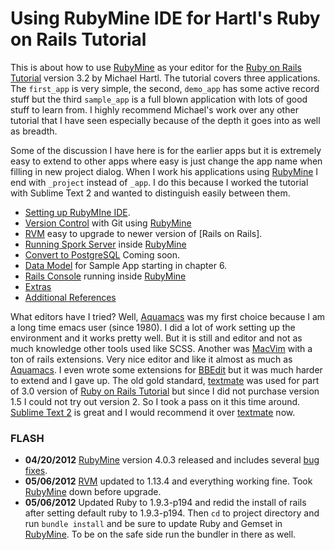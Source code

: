 # Using RubyMine IDE for Hartl's Ruby on Rails Tutorial #

This is about how to use [RubyMine] as your editor for the [Ruby on Rails Tutorial] version 3.2 by Michael Hartl. The tutorial covers three applications.  The `first_app` is very simple, the second, `demo_app` has some active record stuff but the third `sample_app` is a full blown application with lots of good stuff to learn from. I highly recommend Michael's work over any other tutorial that I have seen especially because of the depth it goes into as well as breadth.

Some of the discussion I have here is for the earlier apps but it is extremely easy to extend to other apps where easy is just change the app name when filling in new project dialog.  When I work his applications using [RubyMine] I end with `_project` instead of `_app`.  I do this because I worked the tutorial with Sublime Text 2 and wanted to  distinguish easily between them.

* [Setting up RubyMIne IDE][Rails Tutorial Notes]. 
* [Version Control] with Git using [RubyMine]
* [RVM] easy to upgrade to newer version of [Rails on Rails].
* [Running Spork Server] inside [RubyMine]
* [Convert to PostgreSQL] Coming soon.
* [Data Model] for Sample App starting in chapter 6.
* [Rails Console] running inside [RubyMine]
* [Extras](wiki/extras)
* [Additional References]

What editors have I tried?  Well, [Aquamacs] was my first choice because I am a long time emacs user (since 1980).  I did a lot of work setting up the environment and it works pretty well.  But it is still and editor and not as much knowledge other tools used like SCSS.  Another was [MacVim] with a ton of rails extensions. Very nice editor and like it almost as much as [Aquamacs].  I even wrote some extensions for [BBEdit] but it was much harder to extend and I gave up. The old gold standard, [textmate] was used for part of 3.0 version of [Ruby on Rails Tutorial] but since I did not purchase version 1.5 I could not try out version 2. So I took a pass on it this time around.  [Sublime Text 2] is great and I would recommend it over [textmate] now.

### FLASH ###
* **04/20/2012** [RubyMine] version 4.0.3 released and includes several [bug fixes].
* **05/06/2012** [RVM] updated to 1.13.4 and everything working fine. Took [RubyMine] down before upgrade.
* **05/06/2012** Updated Ruby to 1.9.3-p194 and redid the install of rails after setting default ruby to 1.9.3-p194.
    Then `cd` to project directory and run `bundle install` and 
    be sure to update Ruby and Gemset in [RubyMine]. To be on the safe side run the bundler in there as well.


[Additional References]: https://github.com/perfectionist/sample_project/wiki/AdditionalReferences
[Version Control]: https://github.com/perfectionist/sample_project/wiki/vcs
[RVM]: https://github.com/perfectionist/sample_project/wiki/rvm
[Running Spork Server]: https://github.com/perfectionist/sample_project/wiki/Running-Spork-in-RubyMine
[Convert to PostgreSQL]:  https://github.com/perfectionist/sample_project/wiki/Convert-to-PostgreSQL "COMING SOON!"
[Data Model]:https://github.com/perfectionist/sample_project/wiki/datamodel
[Rails Console]:https://github.com/perfectionist/sample_project/wiki/railsConsole
[Rails Tutorial Notes]: https://github.com/perfectionist/sample_project/wiki/Rails-Tutorial-Notes

[Ruby on Rails Tutorial]: http://ruby.railstutorial.org/ruby-on-rails-tutorial-book?version=3.2 "Second Edition"
[RubyMine]: http://www.jetbrains.com/ruby/
[Ruby on Rails]: http://rubyonrails.org/
[Aquamacs]:http://aquamacs.org/
[MacVim]:http://code.google.com/p/macvim/
[textmate]:http://macromates.com/
[Sublime Text 2]:http://www.sublimetext.com/2
[BBEdit]:http://www.barebones.com/products/bbedit/index.html?utm_source=df&utm_medium=banner&utm_campaign=bbedit
[bug fixes]:http://youtrack.jetbrains.com/releaseNotes?q=fixed+in%3A+%7BRubyMine+4.0.3+RC+%28build+117.159%29%7D+fixed+in%3A+%7BRubyMine+4.0.3%7D+state%3A+Fixed+state%3A+Verified+state%3A+Obsolete+sort+by%3A+priority&token=1iose10go2jemmny1xrhcsdo2&verbose=false
